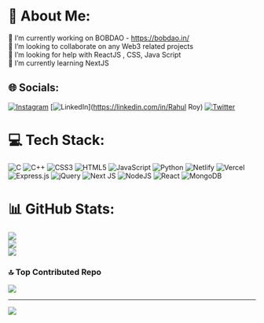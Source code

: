 # 💫 About Me:
🔭 I’m currently working on BOBDAO - https://bobdao.in/<br>👯 I’m looking to collaborate on any Web3 related projects<br>🤝 I’m looking for help with ReactJS , CSS, Java Script<br>🌱 I’m currently learning NextJS<br>


## 🌐 Socials:
[![Instagram](https://img.shields.io/badge/Instagram-%23E4405F.svg?logo=Instagram&logoColor=white)](https://instagram.com/roy_rahul243) [![LinkedIn](https://img.shields.io/badge/LinkedIn-%230077B5.svg?logo=linkedin&logoColor=white)](https://linkedin.com/in/Rahul Roy) [![Twitter](https://img.shields.io/badge/Twitter-%231DA1F2.svg?logo=Twitter&logoColor=white)](https://twitter.com/RahulRoy243) 

# 💻 Tech Stack:
![C](https://img.shields.io/badge/c-%2300599C.svg?style=for-the-badge&logo=c&logoColor=white) ![C++](https://img.shields.io/badge/c++-%2300599C.svg?style=for-the-badge&logo=c%2B%2B&logoColor=white) ![CSS3](https://img.shields.io/badge/css3-%231572B6.svg?style=for-the-badge&logo=css3&logoColor=white) ![HTML5](https://img.shields.io/badge/html5-%23E34F26.svg?style=for-the-badge&logo=html5&logoColor=white) ![JavaScript](https://img.shields.io/badge/javascript-%23323330.svg?style=for-the-badge&logo=javascript&logoColor=%23F7DF1E) ![Python](https://img.shields.io/badge/python-3670A0?style=for-the-badge&logo=python&logoColor=ffdd54) ![Netlify](https://img.shields.io/badge/netlify-%23000000.svg?style=for-the-badge&logo=netlify&logoColor=#00C7B7) ![Vercel](https://img.shields.io/badge/vercel-%23000000.svg?style=for-the-badge&logo=vercel&logoColor=white) ![Express.js](https://img.shields.io/badge/express.js-%23404d59.svg?style=for-the-badge&logo=express&logoColor=%2361DAFB) ![jQuery](https://img.shields.io/badge/jquery-%230769AD.svg?style=for-the-badge&logo=jquery&logoColor=white) ![Next JS](https://img.shields.io/badge/Next-black?style=for-the-badge&logo=next.js&logoColor=white) ![NodeJS](https://img.shields.io/badge/node.js-6DA55F?style=for-the-badge&logo=node.js&logoColor=white) ![React](https://img.shields.io/badge/react-%2320232a.svg?style=for-the-badge&logo=react&logoColor=%2361DAFB) ![MongoDB](https://img.shields.io/badge/MongoDB-%234ea94b.svg?style=for-the-badge&logo=mongodb&logoColor=white)
# 📊 GitHub Stats:
![](https://github-readme-stats.vercel.app/api?username=rahulRoy123-rvce&theme=dark&hide_border=false&include_all_commits=false&count_private=false)<br/>
![](https://github-readme-streak-stats.herokuapp.com/?user=rahulRoy123-rvce&theme=dark&hide_border=false)<br/>
![](https://github-readme-stats.vercel.app/api/top-langs/?username=rahulRoy123-rvce&theme=dark&hide_border=false&include_all_commits=false&count_private=false&layout=compact)

### 🔝 Top Contributed Repo
![](https://github-contributor-stats.vercel.app/api?username=rahulRoy123-rvce&limit=5&theme=dark&combine_all_yearly_contributions=true)

---
[![](https://visitcount.itsvg.in/api?id=rahulRoy123-rvce&icon=0&color=0)](https://visitcount.itsvg.in)

<!-- Proudly created with GPRM ( https://gprm.itsvg.in ) -->
